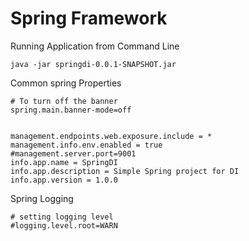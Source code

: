 # Spring Framework

Running Application from Command Line

```
java -jar springdi-0.0.1-SNAPSHOT.jar
```

Common spring Properties

```
# To turn off the banner
spring.main.banner-mode=off


management.endpoints.web.exposure.include = *
management.info.env.enabled = true
#management.server.port=9001
info.app.name = SpringDI
info.app.description = Simple Spring project for DI
info.app.version = 1.0.0
```

Spring Logging

```
# setting logging level
#logging.level.root=WARN
```
